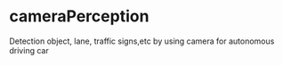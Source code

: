 # cameraPerception
Detection object, lane, traffic signs,etc  by using camera for autonomous driving car
